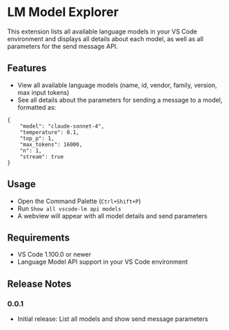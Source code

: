# LM Model Explorer

This extension lists all available language models in your VS Code environment and displays all details about each model, as well as all parameters for the send message API.

## Features
- View all available language models (name, id, vendor, family, version, max input tokens)
- See all details about the parameters for sending a message to a model, formatted as:

```
{
    "model": "claude-sonnet-4",
    "temperature": 0.1,
    "top_p": 1,
    "max_tokens": 16000,
    "n": 1,
    "stream": true
}
```

## Usage
- Open the Command Palette (`Ctrl+Shift+P`)
- Run `Show all vscode-lm api models`
- A webview will appear with all model details and send parameters

## Requirements
- VS Code 1.100.0 or newer
- Language Model API support in your VS Code environment

## Release Notes
### 0.0.1
- Initial release: List all models and show send message parameters
